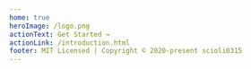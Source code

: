 ```yaml
---
home: true
heroImage: /logo.png
actionText: Get Started →
actionLink: /introduction.html
footer: MIT Licensed | Copyright © 2020-present scioli0315
---
```

